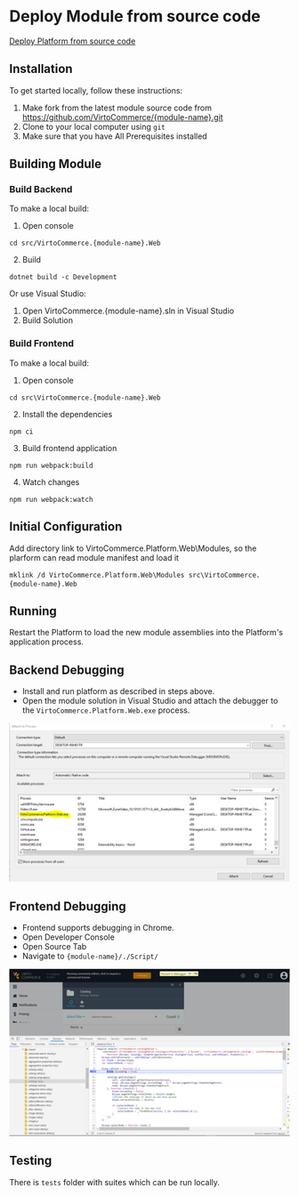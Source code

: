 # Deploy Module from source code

[Deploy Platform from source code](deploy-from-source-code.md)

## Installation

To get started locally, follow these instructions:
1. Make fork from the latest module source code from https://github.com/VirtoCommerce/{module-name}.git
1. Clone to your local computer using `git`
1. Make sure that you have All Prerequisites installed

## Building Module
### Build Backend
To make a local build:
1. Open console
```console
cd src/VirtoCommerce.{module-name}.Web
```
2. Build 
```console
dotnet build -c Development
```

Or use Visual Studio:
1. Open VirtoCommerce.{module-name}.sln in Visual Studio 
2. Build Solution

### Build Frontend 
To make a local build:
1. Open console
```console
cd src\VirtoCommerce.{module-name}.Web
```

2. Install the dependencies
```console
npm ci
```

3. Build frontend application

```console
npm run webpack:build
```

4. Watch changes

```console
npm run webpack:watch
```

## Initial Configuration 
Add directory link to VirtoCommerce.Platform.Web\Modules, so the plarform can read module manifest and load it
```console
mklink /d VirtoCommerce.Platform.Web\Modules src\VirtoCommerce.{module-name}.Web
```

## Running
Restart the Platform to load the new module assemblies into the Platform's application process.

## Backend Debugging
* Install and run platform as described in steps above.
* Open the module solution in Visual Studio and attach the debugger to the `VirtoCommerce.Platform.Web.exe` process.

![image](media/backend-debug.png)

## Frontend Debugging
* Frontend supports debugging in Chrome.
* Open Developer Console
* Open Source Tab
* Navigate to `{module-name}/./Script/`

![image](media/frontend-debug-chrome.png)

## Testing 
There is `tests` folder with suites which can be run locally.
